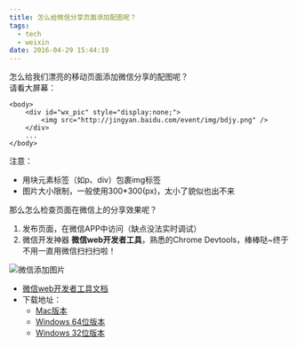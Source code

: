 ```yaml
---
title: 怎么给微信分享页面添加配图呢？
tags:
  - tech
  - weixin
date: 2016-04-29 15:44:19
---
```

怎么给我们漂亮的移动页面添加微信分享的配图呢？  
请看大屏幕：


```
<body>
    <div id="wx_pic" style="display:none;">
        <img src="http://jingyan.baidu.com/event/img/bdjy.png" />
    </div>
    ...
</body>
```

注意：

* 用块元素标签（如p、div）包裹img标签
* 图片大小限制，一般使用300*300(px)，太小了貌似也出不来

<!-- more -->
那么怎么检查页面在微信上的分享效果呢？

1. 发布页面，在微信APP中访问（缺点没法实时调试）
2. 微信开发神器 **微信web开发者工具**，熟悉的Chrome Devtools，棒棒哒~终于不用一直用微信扫扫扫啦！ 

![微信添加图片](http://cdn.sinacloud.net/woodysblog/wx-developer/wx-share.png)

* [微信web开发者工具文档](https://mp.weixin.qq.com/wiki?t=resource/res_main&id=mp1455784140&token=&lang=zh_CN)
* 下载地址：
    * [Mac版本](https://mp.weixin.qq.com/debug/cgi-bin/webdebugger/download?from=mpwiki&os=darwin)    
    * [Windows 64位版本](https://mp.weixin.qq.com/debug/cgi-bin/webdebugger/download?from=mpwiki&os=x64)
    * [Windows 32位版本](https://mp.weixin.qq.com/debug/cgi-bin/webdebugger/download?from=mpwiki&os=x86)
